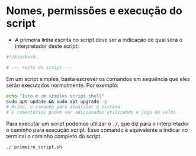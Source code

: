 # Nomes, permissões e execução do script

- A primeira linha escrita no script deve ser a indicação de qual será o interpretador deste script:

~~~bash
#!/bin/bash

# --- resto do script ---
~~~

Em um script simples, basta escrever os comandos em sequência que eles serão executados normalmente. Por exemplo:

~~~bash
echo "Isto é um simples script shell"
sudo apt updade && sudo apt upgrade -y
# Acima, o comando para atualizar o sistema
# E comentários podem ser adicionados utilizando o jogo da velha
~~~

Para executar um script podemos utilizar o `./`, que diz para o interpretador o caminho para execução script. Esse comando é equivalente a indicar no terminal o caminho completo do script.

~~~bash
./ primeiro_script.sh
~~~
